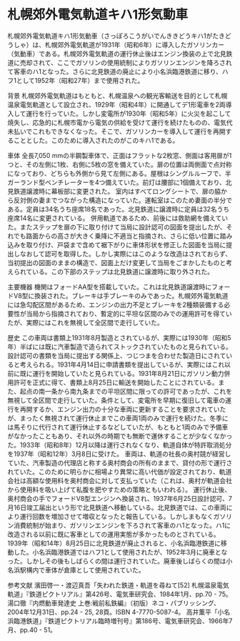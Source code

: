 # 札幌郊外電気軌道キハ1形気動車

札幌郊外電気軌道キハ1形気動車（さっぽろこうがいでんききどうキハ1がたきどうしゃ）は、札幌郊外電気軌道が1931年（昭和6年）に導入したガソリンカー（気動車）である。札幌郊外電気軌道の運行休止後はエンジン換装の上で北見鉄道に売却されて、ここでガソリンの使用統制によりガソリンエンジンを降ろされて客車のハ1となった。さらに北見鉄道の廃止により小名浜臨港鉄道に移り、ハフ1として1952年（昭和27年）まで使用された。

背景
札幌郊外電気軌道はもともと、札幌温泉への観光客輸送を目的として札幌温泉電気軌道として設立され、1929年（昭和4年）に開通してデ1形電車を2両導入して運行を行っていた。しかし変電所が1930年（昭和5年）に火災を起こして焼失し、応急的に札幌市電から電気の供給を受けて運行を続けたものの、電気代未払いでこれもできなくなった。そこで、ガソリンカーを導入して運行を再開することとした。このために導入されたのがこのキハ1である。

車体
全長7,050 mmの半鋼製車体で、正面はフラットな2枚窓、側面は客用扉が1つと、その左側に1枚、右側に5枚の窓を備えていた。扉の位置は両側面で点対称になっており、どちらも外側から見て左側にある。屋根はシングルルーフで、半ガーランド型ベンチレーターを4つ備えていた。前灯は腰部に1個備えており、北見鉄道譲渡時に幕板部に変更された。
室内はすべてロングシートで、扉の脇から反対側の妻までつながった構造になっていた。運転室はこのため妻面の半分である。定員は34名うち座席18名であった。北見鉄道に譲渡時に定員は32名うち座席14名に変更されている。
併用軌道であるため、前後には救助網を備えていた。またステップを扉の下に取り付けて当局に設計認可の図面を提出したが、それでも路面からの高さが大きく乗降に不適当と指摘され、さらに低い位置に踏み込みを取り付け、戸袋まで含めて裾下がりに車体形状を修正した図面を当局に提出しなおして認可を取得した。しかし実際にはこのような改造はされておらず、当初提出の図面のままの構造で、図面上だけ変更して当局をごまかしたものと考えられている。この下部のステップは北見鉄道に譲渡時に取り外された。

主要機器
機関はフォードAA型を搭載していた。これは北見鉄道譲渡時にフォードV8型に換装された。ブレーキは手ブレーキのみであった。札幌郊外電気軌道には急勾配区間があるため、エンジンの出力不足とブレーキを2種類装備する必要性が当局から指摘されており、暫定的に平坦な区間のみでの運用許可を得ていたが、実際にはこれを無視して全区間で走行していた。

歴史
この車両は書類上1931年8月製造とされているが、実際には1930年（昭和5年）半ばには既に汽車製造で造られてストックされていたものと見られている。設計認可の書類を当局に提出する関係上、つじつまを合わせた製造日にされていると考えられる。1931年4月14日に申請書類を提出しているが、実際にはこれ以前に既に運行を開始していたと見られている。1931年8月21日にガソリン動力併用許可を正式に得て、書類上8月25日に輸送を開始したことにされている。また、起点の南一条から南九条までの平坦区間に限っての許可であったが、これを無視して全区間で走行していた。条件として、変電所を早期に復旧して電車の運行を再開するか、エンジン出力の十分な車両に更新することを要求されていたが、まったく無視されて運行休止までこの車両1両のみで運行を続けた。冬季には馬そりに代行されて運行休止するなどしていたが、もともと1両のみで予備車がなかったこともあり、それ以外の時期でも無断で運休することが少なくなかった。1933年（昭和8年）12月以降は運行されなくなり、軌道自体が特許取消処分を1937年（昭和12年）3月8日に受けた。
車両は、軌道の社長の奥村競が経営していた、汽車製造の代理店と称する奥村商会の所有のままで、貸付の形で運行されていた。このために明らかに相場より異常に高い代価が設定されており、軌道会社は高額な使用料を奥村商会に対して支払っていた（これは、奥村が軌道会社から使用料を吸い上げて私腹を肥やすための策略ともいわれる）。
運行休止後、奥村商会の手でフォードV8型エンジンへ換装され、1937年6月25日設計認可、7月16日竣工届出という形で北見鉄道へ移動している。北見鉄道では、この車両により運行回数を増加させて増収となったと報告している。しかしまもなくガソリン消費統制が始まり、ガソリンエンジンを下ろされて客車のハ1となった。ハ1に改造される以前に既に客車としての運用実態が多かったものとされている。
1939年（昭和14年）8月25日に北見鉄道が廃止されると、小名浜臨港鉄道に移動した。小名浜臨港鉄道ではハフ1として使用されたが、1952年3月に廃車となった。しかしその後もしばらくの間は運行されていた。廃車後しばらくの間は小名浜駅構内で車体が倉庫として使用されていた。

参考文献
濱田啓一・渡辺真吾「失われた鉄道・軌道を尋ねて[52] 札幌温泉電気軌道」『鉄道ピクトリアル』第426号、電気車研究会、1984年1月、pp.70 - 75。 
湯口徹『内燃動車発達史 上巻:戦前私鉄編』（初版）ネコ・パブリッシング、2004年12月31日、pp.24 - 25, 28頁。ISBN 4-7770-5087-4。 
高井薫平「小名浜臨港鉄道」『鉄道ピクトリアル臨時増刊号』第186号、電気車研究会、1966年7月、pp.40 - 51。